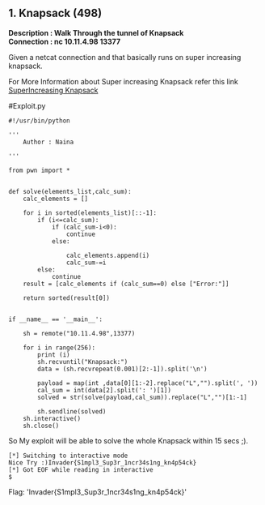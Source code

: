 
## 1. Knapsack (498)

<b>Description : Walk Through the tunnel of Knapsack<br/>Connection : nc 10.11.4.98 13377</b>

Given a netcat connection and that basically runs on super increasing knapsack.

For More Information about Super increasing Knapsack refer this link<br>
<a href="https://en.wikipedia.org/wiki/Merkle%E2%80%93Hellman_knapsack_cryptosystem">SuperIncreasing Knapsack</a>



#Exploit.py

```
#!/usr/bin/python

'''
	Author : Naina

'''

from pwn import *


def solve(elements_list,calc_sum):
	calc_elements = []

	for i in sorted(elements_list)[::-1]:
		if (i<=calc_sum):
			if (calc_sum-i<0):
				continue
			else:

				calc_elements.append(i)
				calc_sum-=i
		else:
			continue
	result = [calc_elements if (calc_sum==0) else ["Error:"]]

	return sorted(result[0])


if __name__ == '__main__':

	sh = remote("10.11.4.98",13377)

	for i in range(256):
		print (i)
		sh.recvuntil("Knapsack:")
		data = (sh.recvrepeat(0.001)[2:-1]).split('\n')

		payload = map(int ,data[0][1:-2].replace("L","").split(', '))
		cal_sum = int(data[2].split(': ')[1])
		solved = str(solve(payload,cal_sum)).replace("L","")[1:-1]

		sh.sendline(solved)
	sh.interactive()
	sh.close()

```
So My exploit will be able to solve the whole Knapsack within 15 secs ;).


```
[*] Switching to interactive mode
Nice Try :)Invader{S1mpl3_Sup3r_1ncr34s1ng_kn4p54ck}
[*] Got EOF while reading in interactive
$  
```

Flag: 'Invader{S1mpl3_Sup3r_1ncr34s1ng_kn4p54ck}' 


